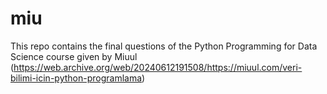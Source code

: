 # miu
This repo contains the final questions of the Python Programming for Data Science course given by Miuul
(https://web.archive.org/web/20240612191508/https://miuul.com/veri-bilimi-icin-python-programlama)
